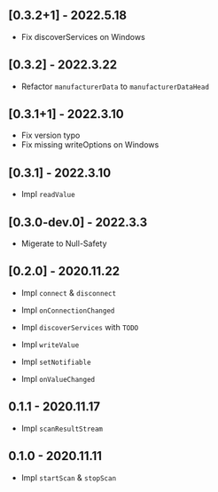 ## [0.3.2+1] - 2022.5.18

- Fix discoverServices on Windows

## [0.3.2] - 2022.3.22

- Refactor `manufacturerData` to `manufacturerDataHead`

## [0.3.1+1] - 2022.3.10

- Fix version typo
- Fix missing writeOptions on Windows

## [0.3.1] - 2022.3.10

- Impl `readValue`

## [0.3.0-dev.0] - 2022.3.3

- Migerate to Null-Safety

## [0.2.0] - 2020.11.22

- Impl `connect` & `disconnect`
- Impl `onConnectionChanged`

- Impl `discoverServices` with `TODO`

- Impl `writeValue`

- Impl `setNotifiable`
- Impl `onValueChanged`

## 0.1.1 - 2020.11.17

* Impl `scanResultStream`

## 0.1.0 - 2020.11.11

* Impl `startScan` & `stopScan`
